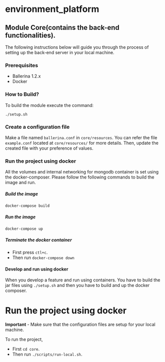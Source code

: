 # environment_platform

## Module Core(contains the back-end functionalities).

The following instructions below will guide you through the process of setting up the back-end server in your local machine.

### Prerequisites

- Ballerina 1.2.x
- Docker

### How to Build?

To build the module execute the command:

```
./setup.sh
```

### Create a configuration file

Make a file named `ballerina.conf` in `core/resources`. You can refer the file `example.conf` located at `core/resources/` for more details. Then, update the created file with your preference of values.

### Run the project using docker

All the volumes and internal networking for mongodb container is set using the docker-composer. Please follow the following commands to build the image and run.

##### Build the image

```
docker-compose build
```

##### Run the image

```
docker-compose up
```

##### Terminate the docker container

- First press `ctl+c`.
- Then run `docker-compose down`

#### Develop and run using docker

When you develop a feature and run using containers. You have to build the jar files using `./setup.sh` and then you have to build and up the docker composer.

# Run the project using docker

**Important** - Make sure that the configuration files are setup for your local machine.

To run the project,

- First `cd core`.
- Then run `./scripts/run-local.sh`.

